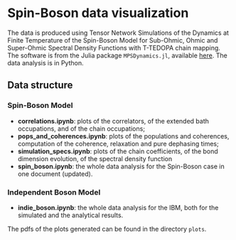 # Spin-Boson data visualization

The data is produced using Tensor Network Simulations of the Dynamics at Finite Temperature of the Spin-Boson Model for Sub-Ohmic, Ohmic and Super-Ohmic Spectral Density Functions with T-TEDOPA chain mapping. The software is from the Julia package `MPSDynamics.jl`, available [here](https://github.com/angusdunnett/MPSDynamics). The data analysis is in Python.

## Data structure

### Spin-Boson Model
- **correlations.ipynb**: plots of the correlators, of the extended bath occupations, and of the chain occupations;
- **pops_and_coherences.ipynb**: plots of the populations and coherences, computation of the coherence, relaxation and pure dephasing times;
- **simulation_specs.ipynb**: plots of the chain coefficients, of the bond dimension evolution, of the spectral density function
- **spin_boson.ipynb**: the whole data analysis for the Spin-Boson case in one document (updated).

### Independent Boson Model
- **indie_boson.ipynb**: the whole data analysis for the IBM, both for the simulated and the analytical results.

The pdfs of the plots generated can be found in the directory `plots`.

